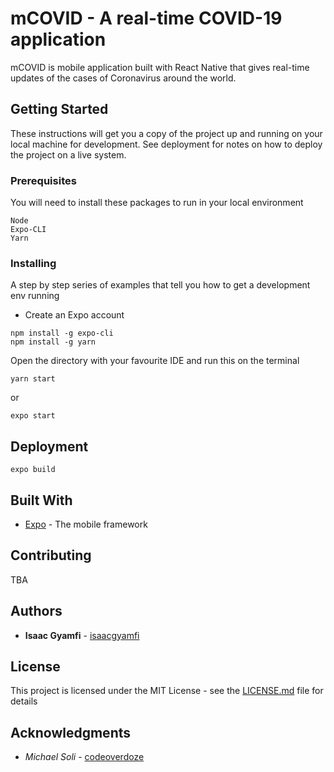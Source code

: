 # mCOVID - A real-time COVID-19 application

mCOVID is mobile application built with React Native that gives real-time updates of the cases of Coronavirus around the world.

## Getting Started

These instructions will get you a copy of the project up and running on your local machine for development. See deployment for notes on how to deploy the project on a live system.

### Prerequisites

You will need to install these packages to run in your local environment

```
Node
Expo-CLI
Yarn
```

### Installing

A step by step series of examples that tell you how to get a development env running

* Create an Expo account

```
npm install -g expo-cli
npm install -g yarn
```

Open the directory with your favourite IDE and run this on the terminal

```
yarn start
```
or 
```
expo start
```


## Deployment

```
expo build
```

## Built With

* [Expo](https://docs.expo.io/) - The mobile framework

## Contributing

TBA

## Authors

* **Isaac Gyamfi** - [isaacgyamfi](https://github.com/isaacgyamfi)


## License

This project is licensed under the MIT License - see the [LICENSE.md](LICENSE.md) file for details

## Acknowledgments

* *Michael Soli* - [codeoverdoze](https://github.com/codeoverdoze)

